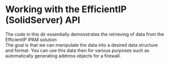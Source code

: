 # Working with the EfficientIP (SolidServer) API
The code in this dir essentially demonstrates the retrieving of data from the EfficientIP IPAM solution  
The goal is that we can manipulate the data into a desired data structure and format.
You can use this data then for various purposes such as automatically generating address objects for a firewall.

